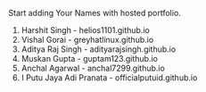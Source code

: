 Start adding Your Names with hosted portfolio.

1. Harshit Singh - helios1101.github.io
2. Vishal Gorai - greyhatlinux.github.io
3. Aditya Raj Singh - adityarajsingh.github.io
4. Muskan Gupta - guptam123.github.io
5. Anchal Agarwal - anchal7299.github.io
6. I Putu Jaya Adi Pranata - officialputuid.github.io
